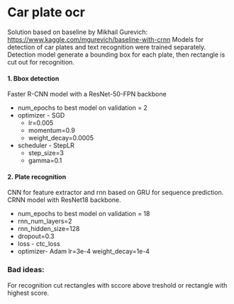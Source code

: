 # Car plate ocr

Solution based on baseline by Mikhail Gurevich: https://www.kaggle.com/mgurevich/baseline-with-crnn
Models for detection of car plates and text recognition were trained separately. 
Detection model generate a bounding box for each plate, then rectangle is cut out for recognition.

#### 1. Bbox detection 

Faster R-CNN model with a ResNet-50-FPN backbone
* num_epochs to best model on validation  = 2 
* optimizer - SGD
  * lr=0.005
  * momentum=0.9
  * weight_decay=0.0005
* scheduler - StepLR
  * step_size=3
  * gamma=0.1

#### 2. Plate recognition

CNN for feature extractor and rnn based on GRU for sequence prediction.
CRNN model with ResNet18 backbone.
* num_epochs to best model on validation  = 18
* rnn_num_layers=2
* rnn_hidden_size=128
* dropout=0.3
* loss - ctc_loss
* optimizer- Adam
    lr=3e-4
    weight_decay=1e-4

### Bad ideas:
For recognition cut rectangles with sccore above treshold or rectangle with highest score.

